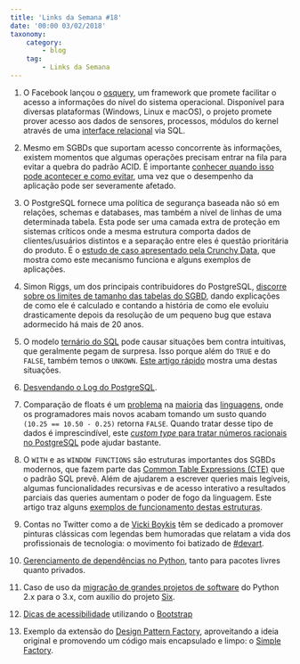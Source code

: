 ```yaml
---
title: 'Links da Semana #18'
date: '00:00 03/02/2018'
taxonomy:
    category:
        - blog
    tag:
        - Links da Semana
---
```


1. O Facebook lançou o [osquery](https://github.com/facebook/osquery), um framework que promete facilitar o acesso a informações do nível do sistema operacional. Disponível para diversas plataformas (Windows, Linux e macOS), o projeto promete prover acesso aos dados de sensores, processos, módulos do kernel através de uma [interface relacional](https://osquery.io/schema/2.11.2) via SQL.

1. Mesmo em SGBDs que suportam acesso concorrente às informações, existem momentos que algumas operações precisam entrar na fila para evitar a quebra do padrão ACID. É importante [conhecer quando isso pode acontecer e como evitar](https://www.citusdata.com/blog/2018/02/15/when-postgresql-blocks/), uma vez que o desempenho da aplicação pode ser severamente afetado.

1. O PostgreSQL fornece uma política de segurança baseada não só em relações, schemas e databases, mas também a nível de linhas de uma determinada tabela. Esta pode ser uma camada extra de proteção em sistemas críticos onde a mesma estrutura comporta dados de clientes/usuários distintos e a separação entre eles é questão prioritária do produto. É o [estudo de caso apresentado pela Crunchy Data](http://info.crunchydata.com/blog/a-postgresql-row-level-security-primer-creating-large-policies), que mostra como este mecanismo funciona e alguns exemplos de aplicações.

1. Simon Riggs, um dos principais contribuidores do PostgreSQL, [discorre sobre os limites de tamanho das tabelas do SGBD](https://blog.2ndquadrant.com/postgresql-maximum-table-size/), dando explicações de como ele é calculado e contando a história de como ele evoluiu drasticamente depois da resolução de um pequeno bug que estava adormecido há mais de 20 anos.

1. O modelo [ternário do SQL](https://en.wikipedia.org/wiki/Three-valued_logic) pode causar situações bem contra intuitivas, que geralmente pegam de surpresa. Isso porque além do `TRUE` e do `FALSE`, também temos o `UNKOWN`. [Este artigo rápido](http://tanin.nanakorn.com/blogs/389) mostra uma destas situações.  

1. [Desvendando o Log do PostgreSQL](https://severalnines.com/blog/decoding-postgresql-error-logs).

1. Comparação de floats é um [problema](https://stackoverflow.com/questions/5595425/what-is-the-best-way-to-compare-floats-for-almost-equality-in-python) na [maioria](https://stackoverflow.com/questions/3148937/compare-floats-in-php) das [linguagens](https://stackoverflow.com/questions/1088216/whats-wrong-with-using-to-compare-floats-in-java), onde os programadores mais novos acabam tomando um susto quando `(10.25 == 10.50 - 0.25)` retorna `FALSE`. Quando tratar desse tipo de dados é imprescindível, este [*custom type* para tratar números racionais no PostgreSQL](https://github.com/begriffs/pg_rational) pode ajudar bastante.

1. O `WITH` e as `WINDOW FUNCTIONS` são estruturas importantes dos SGBDs modernos, que fazem parte das [Common Table Expressions (CTE)](https://pt.wikipedia.org/wiki/Common_table_expression) que o padrão SQL prevê. Além de ajudarem a escrever queries mais legíveis, algumas funcionalidades recursivas e de acesso interativo a resultados parciais das queries aumentam o poder de fogo da linguagem. Este artigo traz alguns [exemplos de funcionamento destas estruturas](http://mjk.space/advanced-sql-cte/).

1. Contas no Twitter como a de [Vicki Boykis](https://twitter.com/vboykis) têm se dedicado a promover pinturas clássicas com legendas bem humoradas que relatam a vida dos profissionais de tecnologia: o movimento foi batizado de [#devart](https://twitter.com/hashtag/devart?src=hash).

1. [Gerenciamento de dependências no Python](https://code.kiwi.com/our-comprehensive-guide-to-python-dependencies-8a5a4366a563), tanto para pacotes livres quanto privados.

1. Caso de uso da [migração de grandes projetos de software](https://medium.com/@boxed/moving-a-large-and-old-codebase-to-python3-33a5a13f8c99) do Python 2.x para o 3.x, com auxílio do projeto [Six](https://medium.com/@boxed/moving-a-large-and-old-codebase-to-python3-33a5a13f8c99).

1. [Dicas de acessibilidade](https://www.sitepoint.com/making-bootstrap-accessible/) utilizando o [Bootstrap](https://getbootstrap.com/)

1. Exemplo da extensão do [Design Pattern Factory](https://www.tutorialspoint.com/design_pattern/factory_pattern.htm), aproveitando a ideia original e promovendo um código mais encapsulado e limpo: o [Simple Factory](https://www.startutorial.com/articles/view/understanding-design-patterns-simple-factory).
